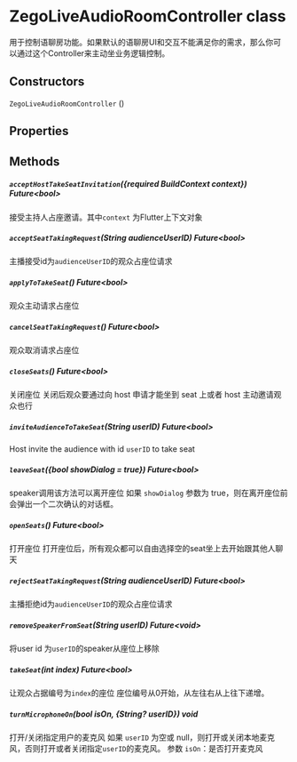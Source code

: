 

# ZegoLiveAudioRoomController class

<p>用于控制语聊房功能。如果默认的语聊房UI和交互不能满足你的需求，那么你可以通过这个Controller来主动坐业务逻辑控制。</p>

## Constructors

`ZegoLiveAudioRoomController` ()

## Properties



## Methods

##### `acceptHostTakeSeatInvitation`({required BuildContext context}) Future&lt;bool>

接受主持人占座邀请。其中<code>context</code> 为Flutter上下文对象  

##### `acceptSeatTakingRequest`(String audienceUserID) Future&lt;bool>

主播接受id为<code>audienceUserID</code>的观众占座位请求  

##### `applyToTakeSeat`() Future&lt;bool>

观众主动请求占座位  

##### `cancelSeatTakingRequest`() Future&lt;bool>

观众取消请求占座位  

##### `closeSeats`() Future&lt;bool>

关闭座位
关闭后观众要通过向 host 申请才能坐到 seat 上或者 host 主动邀请观众也行  

##### `inviteAudienceToTakeSeat`(String userID) Future&lt;bool>

Host invite the audience with id <code>userID</code> to take seat  

##### `leaveSeat`({bool showDialog = true}) Future&lt;bool>

speaker调用该方法可以离开座位
如果 <code>showDialog</code> 参数为 true，则在离开座位前会弹出一个二次确认的对话框。  


##### `openSeats`() Future&lt;bool>

打开座位
打开座位后，所有观众都可以自由选择空的seat坐上去开始跟其他人聊天  

##### `rejectSeatTakingRequest`(String audienceUserID) Future&lt;bool>

主播拒绝id为<code>audienceUserID</code>的观众占座位请求  

##### `removeSpeakerFromSeat`(String userID) Future&lt;void>

将user id 为<code>userID</code>的speaker从座位上移除  

##### `takeSeat`(int index) Future&lt;bool>

让观众占据编号为<code>index</code>的座位
座位编号从0开始，从左往右从上往下递增。  


##### `turnMicrophoneOn`(bool isOn, {String? userID}) void

打开/关闭指定用户的麦克风
如果 <code>userID</code> 为空或 null，则打开或关闭本地麦克风，否则打开或者关闭指定<code>userID</code>的麦克风。
参数 <code>isOn</code>：是否打开麦克风  
